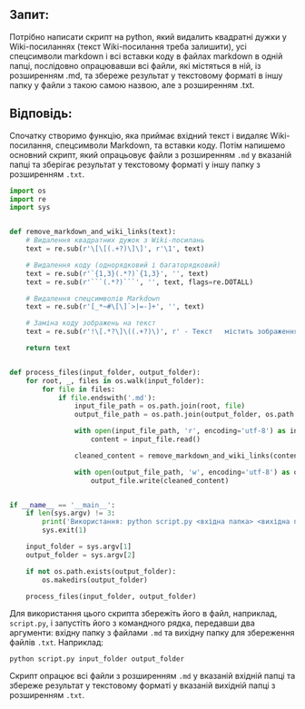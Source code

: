 ## Запит: 
Потрібно написати скрипт на python, який видалить квадратні дужки у Wiki-посиланнях (текст Wiki-посилання треба залишити), усі спецсимволи markdown і всі вставки коду в файлах markdown в одній папці, послідовно опрацювавши всі файли, які містяться в ній, із розширенням .md, та збереже результат у текстовому форматі в іншу папку у файли з такою самою назвою, але з розширенням .txt.

## Відповідь:
Спочатку створимо функцію, яка приймає вхідний текст і видаляє Wiki-посилання, спецсимволи Markdown, та вставки коду. Потім напишемо основний скрипт, який опрацьовує файли з розширенням `.md` у вказаній папці та зберігає результат у текстовому форматі у іншу папку з розширенням `.txt`.


```python
import os
import re
import sys


def remove_markdown_and_wiki_links(text):
    # Видалення квадратних дужок з Wiki-посилань
    text = re.sub(r'\[\[(.+?)\]\]', r'\1', text) 

    # Видалення коду (однорядковий і багаторядковий)
    text = re.sub(r'`{1,3}(.*?)`{1,3}', '', text)
    text = re.sub(r'```(.*?)```', '', text, flags=re.DOTALL)

    # Видалення спецсимволів Markdown
    text = re.sub(r'[_*~#\[\]`>|=-]+', '', text)

    # Заміна коду зображень на текст 
    text = re.sub(r'!\[.*?\]\((.+?)\)', r' - Текст   містить зображення ', text)

    return text


def process_files(input_folder, output_folder):
    for root, _, files in os.walk(input_folder):
        for file in files:
            if file.endswith('.md'):
                input_file_path = os.path.join(root, file)
                output_file_path = os.path.join(output_folder, os.path.splitext(file)[0] + '.txt')

                with open(input_file_path, 'r', encoding='utf-8') as input_file:
                    content = input_file.read()

                cleaned_content = remove_markdown_and_wiki_links(content)

                with open(output_file_path, 'w', encoding='utf-8') as output_file:
                    output_file.write(cleaned_content)


if __name__ == '__main__':
    if len(sys.argv) != 3:
        print('Використання: python script.py <вхідна папка> <вихідна папка>')
        sys.exit(1)

    input_folder = sys.argv[1]
    output_folder = sys.argv[2]

    if not os.path.exists(output_folder):
        os.makedirs(output_folder)

    process_files(input_folder, output_folder)
```

Для використання цього скрипта збережіть його в файл, наприклад, `script.py`, і запустіть його з командного рядка, передавши два аргументи: вхідну папку з файлами `.md` та вихідну папку для збереження файлів `.txt`. Наприклад:

```
python script.py input_folder output_folder
```

Скрипт опрацює всі файли з розширенням `.md` у вказаній вхідній папці та збереже результат у текстовому форматі у вказаній вихідній папці з розширенням `.txt`.